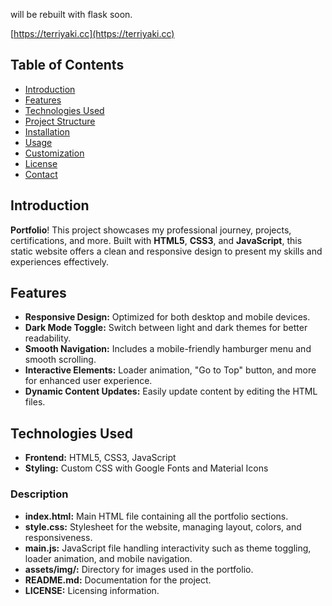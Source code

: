 will be rebuilt with flask soon.

[https://terriyaki.cc](https://terriyaki.cc)

## Table of Contents

- [Introduction](#introduction)
- [Features](#features)
- [Technologies Used](#technologies-used)
- [Project Structure](#project-structure)
- [Installation](#installation)
- [Usage](#usage)
- [Customization](#customization)
- [License](#license)
- [Contact](#contact)

## Introduction

**Portfolio**! This project showcases my professional journey, projects, certifications, and more. Built with **HTML5**, **CSS3**, and **JavaScript**, this static website offers a clean and responsive design to present my skills and experiences effectively.

## Features

- **Responsive Design:** Optimized for both desktop and mobile devices.
- **Dark Mode Toggle:** Switch between light and dark themes for better readability.
- **Smooth Navigation:** Includes a mobile-friendly hamburger menu and smooth scrolling.
- **Interactive Elements:** Loader animation, "Go to Top" button, and more for enhanced user experience.
- **Dynamic Content Updates:** Easily update content by editing the HTML files.

## Technologies Used

- **Frontend:** HTML5, CSS3, JavaScript
- **Styling:** Custom CSS with Google Fonts and Material Icons

### Description

- **index.html:** Main HTML file containing all the portfolio sections.
- **style.css:** Stylesheet for the website, managing layout, colors, and responsiveness.
- **main.js:** JavaScript file handling interactivity such as theme toggling, loader animation, and mobile navigation.
- **assets/img/:** Directory for images used in the portfolio.
- **README.md:** Documentation for the project.
- **LICENSE:** Licensing information.
